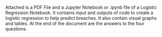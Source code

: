 Attached is a PDF File and a Jupyter Notebook or .ipynb file of a Logistic Regression Notebook. It contains input and outputs of code to create a logistic regression to help predict breaches. It also contain visual graphs and tables.
At the end of the document are the answers to the four questions.
